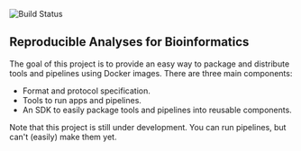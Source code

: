 ![Build Status](https://travis-ci.org/rabix/rabix.svg?branch=devel)

## Reproducible Analyses for Bioinformatics 

The goal of this project is to provide an easy way to package and distribute tools and pipelines using Docker images.
There are three main components:

* Format and protocol specification.
* Tools to run apps and pipelines.
* An SDK to easily package tools and pipelines into reusable components.

Note that this project is still under development. You can run pipelines, but can't (easily) make them yet.
